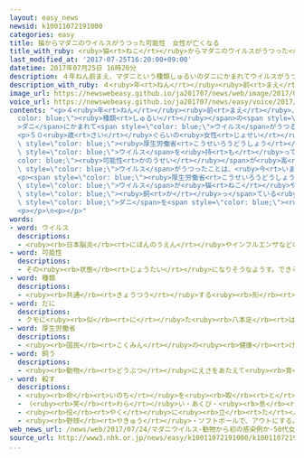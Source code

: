 ```yaml
---
layout: easy_news
newsid: k10011072191000
categories: easy
title: 猫からマダニのウイルスがうつった可能性　女性が亡くなる
title_with_ruby: <ruby>猫<rt>ねこ</rt></ruby>からマダニのウイルスがうつった<ruby>可能性<rt>かのうせい</rt></ruby>　<ruby>女性<rt>じょせい</rt></ruby>が<ruby>亡<rt>な</rt></ruby>くなる
last_modified_at: '2017-07-25T16:20:00+09:00'
datetime: 2017年07月25日 16時20分
description: ４年ねん前まえ、マダニという種類しゅるいのダニにかまれてウイルスがうつるＳＦＴＳという病気びょうきが日本にっぽんで初はじめて見みつかりました。
description_with_ruby: ４<ruby>年<rt>ねん</rt></ruby><ruby>前<rt>まえ</rt></ruby>、マダニという<ruby>種類<rt>しゅるい</rt></ruby>のダニにかまれてウイルスがうつるＳＦＴＳという<ruby>病気<rt>びょうき</rt></ruby>が<ruby>日本<rt>にっぽん</rt></ruby>で<ruby>初<rt>はじ</rt></ruby>めて<ruby>見<rt>み</rt></ruby>つかりました。
image_url: https://newswebeasy.github.io/ja201707/news/web/image/2017/07/25/k10011072191000.jpg
voice_url: https://newswebeasy.github.io/ja201707/news/easy/voice/2017/07/25/k10011072191000.mp3
contents: "<p>４<ruby>年<rt>ねん</rt></ruby><ruby>前<rt>まえ</rt></ruby>、マダニという<span style=\"\
  color: blue;\"><ruby>種類<rt>しゅるい</rt></ruby></span>の<span style=\"color: blue;\"\
  >ダニ</span>にかまれて<span style=\"color: blue;\">ウイルス</span>がうつるＳＦＴＳという<ruby>病気<rt>びょうき</rt></ruby>が<ruby>日本<rt>にっぽん</rt></ruby>で<ruby>初<rt>はじ</rt></ruby>めて<ruby>見<rt>み</rt></ruby>つかりました。<ruby>今<rt>いま</rt></ruby>までに２６６<ruby>人<rt>にん</rt></ruby>がこの<ruby>病気<rt>びょうき</rt></ruby>になって、５７<ruby>人<rt>にん</rt></ruby>が<ruby>亡<rt>な</rt></ruby>くなりました。</p>\n\
  <p>５０<ruby>歳<rt>さい</rt></ruby>ぐらいの<ruby>女性<rt>じょせい</rt></ruby>が<ruby>去年<rt>きょねん</rt></ruby>の<ruby>夏<rt>なつ</rt></ruby>、ＳＦＴＳになって<ruby>亡<rt>な</rt></ruby>くなりました。この<ruby>女性<rt>じょせい</rt></ruby>は<ruby>亡<rt>な</rt></ruby>くなる<ruby>１０日<rt>とおか</rt></ruby><ruby>前<rt>まえ</rt></ruby>、<ruby>病気<rt>びょうき</rt></ruby>になっていた<ruby>猫<rt>ねこ</rt></ruby>をまちで<ruby>見<rt>み</rt></ruby>つけて<ruby>病院<rt>びょういん</rt></ruby>に<ruby>連<rt>つ</rt></ruby>れて<ruby>行<rt>い</rt></ruby>きました。<ruby>女性<rt>じょせい</rt></ruby>はこのとき、<ruby>猫<rt>ねこ</rt></ruby>にかまれました。<span\
  \ style=\"color: blue;\"><ruby>厚生労働省<rt>こうせいろうどうしょう</rt></ruby></span>は、この<ruby>猫<rt>ねこ</rt></ruby>がマダニの<span\
  \ style=\"color: blue;\">ウイルス</span>を<ruby>持<rt>も</rt></ruby>っていた<span style=\"\
  color: blue;\"><ruby>可能性<rt>かのうせい</rt></ruby></span>が<ruby>高<rt>たか</rt></ruby>いと<ruby>言<rt>い</rt></ruby>っています。<ruby>動物<rt>どうぶつ</rt></ruby>から<ruby>人<rt>ひと</rt></ruby>にマダニの<span\
  \ style=\"color: blue;\">ウイルス</span>がうつったことは、<ruby>今<rt>いま</rt></ruby>まで<ruby>日本<rt>にっぽん</rt></ruby>でありませんでした。</p>\n\
  <p><span style=\"color: blue;\"><ruby>厚生労働省<rt>こうせいろうどうしょう</rt></ruby></span>は「マダニの<span\
  \ style=\"color: blue;\">ウイルス</span>が<ruby>猫<rt>ねこ</rt></ruby>や<ruby>犬<rt>いぬ</rt></ruby>から<ruby>人<rt>ひと</rt></ruby>にうつることはほとんどありません。しかし、ペットを<span\
  \ style=\"color: blue;\"><ruby>飼<rt>か</rt></ruby>っ</span>ている<ruby>人<rt>ひと</rt></ruby>は、<span\
  \ style=\"color: blue;\">ダニ</span>を<span style=\"color: blue;\"><ruby>殺<rt>ころ</rt></ruby>す</span><ruby>薬<rt>くすり</rt></ruby>を<ruby>使<rt>つか</rt></ruby>ってください」と<ruby>言<rt>い</rt></ruby>っています。</p>\n\
  <p></p>\n<p></p>"
words:
- word: ウイルス
  descriptions:
  - <ruby><rb>日本脳炎</rb><rt>にほんのうえん</rt></ruby>やインフルエンザなどの<ruby><rb>病気</rb><rt>びょうき</rt></ruby>を<ruby><rb>起</rb><rt>お</rt></ruby>こす、ふつうの<ruby><rb>顕微鏡</rb><rt>けんびきょう</rt></ruby>では<ruby><rb>見</rb><rt>み</rt></ruby>えないような、<ruby><rb>非常</rb><rt>ひじょう</rt></ruby>に<ruby><rb>小</rb><rt>ちい</rt></ruby>さな<ruby><rb>生物</rb><rt>せいぶつ</rt></ruby>。ビールス。
- word: 可能性
  descriptions:
  - その<ruby><rb>状態</rb><rt>じょうたい</rt></ruby>になりそうなようす。できそうなようす。
- word: 種類
  descriptions:
  - <ruby><rb>共通</rb><rt>きょうつう</rt></ruby>する<ruby><rb>形</rb><rt>かたち</rt></ruby>や<ruby><rb>性質</rb><rt>せいしつ</rt></ruby>によって<ruby><rb>分</rb><rt>わ</rt></ruby>けたもの。
- word: だに
  descriptions:
  - クモに<ruby><rb>似</rb><rt>に</rt></ruby>た<ruby><rb>八本足</rb><rt>はちほんあし</rt></ruby>の<ruby><rb>小</rb><rt>ちい</rt></ruby>さな<ruby><rb>虫</rb><rt>むし</rt></ruby>。<ruby><rb>人</rb><rt>ひと</rt></ruby>やけものの<ruby><rb>体</rb><rt>からだ</rt></ruby>について、<ruby><rb>血</rb><rt>ち</rt></ruby>を<ruby><rb>吸</rb><rt>す</rt></ruby>う。
- word: 厚生労働省
  descriptions:
  - <ruby><rb>国民</rb><rt>こくみん</rt></ruby>の<ruby><rb>健康</rb><rt>けんこう</rt></ruby>や<ruby><rb>生活</rb><rt>せいかつ</rt></ruby>を<ruby><rb>守</rb><rt>まも</rt></ruby>る<ruby><rb>仕事</rb><rt>しごと</rt></ruby>や、<ruby><rb>労働者</rb><rt>ろうどうしゃ</rt></ruby>が<ruby><rb>仕事</rb><rt>しごと</rt></ruby>を<ruby><rb>見</rb><rt>み</rt></ruby>つけるのを<ruby><rb>助</rb><rt>たす</rt></ruby>けたり、<ruby><rb>労働者</rb><rt>ろうどうしゃ</rt></ruby>を<ruby><rb>保護</rb><rt>ほご</rt></ruby>したりする<ruby><rb>国</rb><rt>くに</rt></ruby>の<ruby><rb>役所</rb><rt>やくしょ</rt></ruby>。<ruby><rb>厚労省</rb><rt>こうろうしょう</rt></ruby>。
- word: 飼う
  descriptions:
  - <ruby><rb>動物</rb><rt>どうぶつ</rt></ruby>にえさをあたえて<ruby><rb>育</rb><rt>そだ</rt></ruby>てる。
- word: 殺す
  descriptions:
  - <ruby><rb>命</rb><rt>いのち</rt></ruby>を<ruby><rb>取</rb><rt>と</rt></ruby>る。
  - （<ruby><rb>笑</rb><rt>わら</rt></ruby>い・あくび・<ruby><rb>息</rb><rt>いき</rt></ruby>などを）おさえて<ruby><rb>止</rb><rt>と</rt></ruby>める。
  - <ruby><rb>役</rb><rt>やく</rt></ruby>に<ruby><rb>立</rb><rt>た</rt></ruby>たなくする。
  - <ruby><rb>野球</rb><rt>やきゅう</rt></ruby>・ソフトボールで、アウトにする。
web_news_url: /news/web/2017/07/24/マダニウイルス-動物から初の感染例か-50代女性死亡/
source_url: http://www3.nhk.or.jp/news/easy/k10011072191000/k10011072191000.html
...
```

